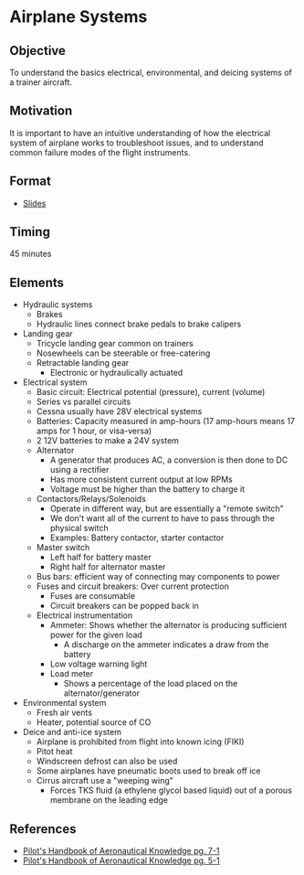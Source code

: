 # Airplane Systems

## Objective

To understand the basics electrical, environmental, and deicing systems of a trainer aircraft.

## Motivation

It is important to have an intuitive understanding of how the electrical system of airplane works to troubleshoot issues, and to understand common failure modes of the flight instruments.

## Format

- [Slides](/slides/systems.pdf)

## Timing

45 minutes

## Elements

- Hydraulic systems
  - Brakes
  - Hydraulic lines connect brake pedals to brake calipers
- Landing gear
  - Tricycle landing gear common on trainers
  - Nosewheels can be steerable or free-catering
  - Retractable landing gear
    - Electronic or hydraulically actuated
- Electrical system
  - Basic circuit: Electrical potential (pressure), current (volume)
  - Series vs parallel circuits
  - Cessna usually have 28V electrical systems
  - Batteries: Capacity measured in amp-hours (17 amp-hours means 17 amps for 1 hour, or visa-versa)
  - 2 12V batteries to make a 24V system
  - Alternator
    - A generator that produces AC, a conversion is then done to DC using a rectifier
    - Has more consistent current output at low RPMs
    - Voltage must be higher than the battery to charge it
  - Contactors/Relays/Solenoids
    - Operate in different way, but are essentially a "remote switch"
    - We don't want all of the current to have to pass through the physical switch
    - Examples: Battery contactor, starter contactor
  - Master switch
    - Left half for battery master
    - Right half for alternator master
  - Bus bars: efficient way of connecting may components to power
  - Fuses and circuit breakers: Over current protection
    - Fuses are consumable
    - Circuit breakers can be popped back in
  - Electrical instrumentation
    - Ammeter: Shows whether the alternator is producing sufficient power for the given load
      - A discharge on the ammeter indicates a draw from the battery
    - Low voltage warning light
    - Load meter
      - Shows a percentage of the load placed on the alternator/generator
- Environmental system
  - Fresh air vents
  - Heater, potential source of CO
- Deice and anti-ice system
  - Airplane is prohibited from flight into known icing (FIKI)
  - Pitot heat
  - Windscreen defrost can also be used
  - Some airplanes have pneumatic boots used to break off ice
  - Cirrus aircraft use a "weeping wing"
    - Forces TKS fluid (a ethylene glycol based liquid) out of a porous membrane on the leading edge

## References

- [Pilot's Handbook of Aeronautical Knowledge pg. 7-1](/_references/PHAK/7-1)
- [Pilot's Handbook of Aeronautical Knowledge pg. 5-1](/_references/PHAK/5-1)
